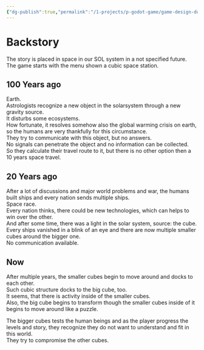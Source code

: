 ```yaml
---
{"dg-publish":true,"permalink":"/1-projects/p-godot-game/game-design-document/content/full-story/","created":"2024-11-11T08:59:37.300+01:00","updated":"2024-04-14T18:17:26.587+02:00"}
---
```



# Backstory

The story is placed in space in our SOL system in a not specified future.  
The game starts with the menu shown a cubic space station.  

## 100 Years ago

Earth.  
Astrologists recognize a new object in the solarsystem through a new gravity source.  
It disturbs some ecosystems.  
How fortunate, it resolves somehow also the global warming crisis on earth, so the humans are very thankfully for this circumstance.  
They try to communicate with this object, but no answers.  
No signals can penetrate the object and no information can be collected.  
So they calculate their travel route to it, but there is no other option then a 10 years space travel.  

## 20 Years ago

After a lot of discussions and major world problems and war, the humans built ships and every nation sends multiple ships.  
Space race.  
Every nation thinks, there could be new technologies, which can helps to win over the other.  
And after some time, there was a light in the solar system, source: the cube.  
Every ships vanished in a blink of an eye and there are now multiple smaller cubes around the bigger one.  
No communication available.  

## Now

After multiple years, the smaller cubes begin to move around and docks to each other.  
Such cubic structure docks to the big cube, too.  
It seems, that there is activity inside of the smaller cubes.  
Also, the big cube begins to transform though the smaller cubes inside of it begins to move around like a puzzle.  
  
The bigger cubes tests the human beings and as the player progress the levels and story, they recognize they do not want to understand and fit in this world.  
They try to compromise the other cubes.
